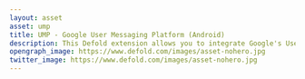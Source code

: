 ```yaml
---
layout: asset
asset: ump
title: UMP - Google User Messaging Platform (Android)
description: This Defold extension allows you to integrate Google's User Messaging Platform (UMP) into your Defold game to manage user consent for ads on Android. It helps you request consent information, show the consent form, and check the user's consent status
opengraph_image: https://www.defold.com/images/asset-nohero.jpg
twitter_image: https://www.defold.com/images/asset-nohero.jpg
---
```

